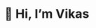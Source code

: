 # 👋 Hi, I’m Vikas
<!---
- 👀 I’m interested in ...
- 🌱 I’m currently learning ...
- 💞️ I’m looking to collaborate on ...
- 📫 

vikassahu29/vikassahu29 is a ✨ special ✨ repository because its `README.md` (this file) appears on your GitHub profile.
You can click the Preview link to take a look at your changes.
--->
